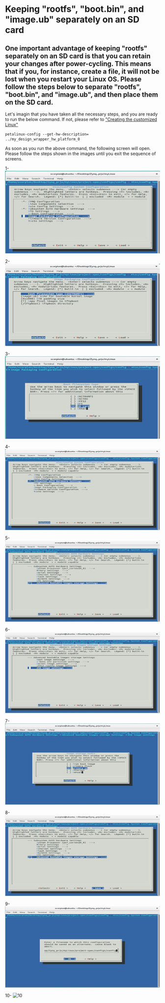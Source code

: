 # Keeping "rootfs", "boot.bin", and "image.ub" separately on an SD card

## One important advantage of keeping "rootfs" separately on an SD card is that you can retain your changes after power-cycling. This means that if you, for instance, create a file, it will not be lost when you restart your Linux OS. Please follow the steps below to separate "rootfs", "boot.bin", and "image.ub", and then place them on the SD card.

Let's imagin that you have taken all the necessary steps, and you are ready to run the below command. If not, please refer to ["Creating the customized Linux"](https://github.com/Saeed1362/ZYNQ-Linux/blob/main/README.md)

```
petalinux-config --get-hw-description= ../my_design_wrapper_hw_platform_0
```

As soon as you run the above command, the following screen will open. Please follow the steps shown in the images until you exit the sequence of screens.

1-
![1](https://github.com/Saeed1362/ZYNQ-Linux/blob/main/images/Linux_setA1.jpg)

2-
![2](https://github.com/Saeed1362/ZYNQ-Linux/blob/main/images/Linux_setA2.jpg)

3-
![3](https://github.com/Saeed1362/ZYNQ-Linux/blob/main/images/Linux_setA3.jpg)

4-
![4](https://github.com/Saeed1362/ZYNQ-Linux/blob/main/images/Linux_set1.jpg)

5-
![5](https://github.com/Saeed1362/ZYNQ-Linux/blob/main/images/Linux_set2.jpg)

6-
![6](https://github.com/Saeed1362/ZYNQ-Linux/blob/main/images/Linux_set3.jpg)

7-
![7](https://github.com/Saeed1362/ZYNQ-Linux/blob/main/images/Linux_set4.jpg)

8-
![8](https://github.com/Saeed1362/ZYNQ-Linux/blob/main/images/Linux_set5.jpg)

9-
![9](https://github.com/Saeed1362/ZYNQ-Linux/blob/main/images/Linux_set6.jpg)

10-
![10]()